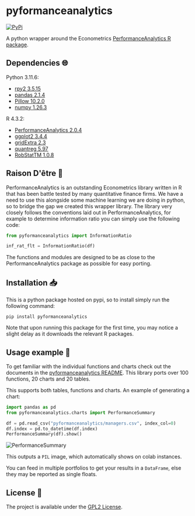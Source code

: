 # pyformanceanalytics

<a href="https://pypi.org/project/pyformanceanalytics/">
    <img alt="PyPi" src="https://img.shields.io/pypi/v/pyformanceanalytics">
</a>

A python wrapper around the Econometrics [PerformanceAnalytics R package](https://github.com/braverock/PerformanceAnalytics).

## Dependencies :globe_with_meridians:

Python 3.11.6:

- [rpy2 3.5.15](https://rpy2.github.io/)
- [pandas 2.1.4](https://pandas.pydata.org/)
- [Pillow 10.2.0](https://pillow.readthedocs.io/en/stable/reference/Image.html)
- [numpy 1.26.3](https://numpy.org/)

R 4.3.2:

- [PerformanceAnalytics 2.0.4](https://github.com/braverock/PerformanceAnalytics)
- [ggplot2 3.4.4](https://ggplot2.tidyverse.org/)
- [gridExtra 2.3](https://cran.r-project.org/web/packages/gridExtra/index.html)
- [quantreg 5.97](https://www.rdocumentation.org/packages/quantreg/versions/5.97)
- [RobStatTM 1.0.8](https://github.com/msalibian/RobStatTM)

## Raison D'être :thought_balloon:

PerformanceAnalytics is an outstanding Econometrics library written in R that has been battle tested by many quantitative finance firms.
We have a need to use this alongside some machine learning we are doing in python, so to bridge the gap we created this wrapper library.
The library very closely follows the conventions laid out in PerformanceAnalytics, for example to determine information ratio you can simply use the following code:

```python
from pyformanceanalytics import InformationRatio

inf_rat_flt = InformationRatio(df)
```

The functions and modules are designed to be as close to the PerformanceAnalytics package as possible for easy porting.


## Installation :inbox_tray:

This is a python package hosted on pypi, so to install simply run the following command:

`pip install pyformanceanalytics`

Note that upon running this package for the first time, you may notice a slight delay as it downloads the relevant R packages.

## Usage example :eyes:

To get familiar with the individual functions and charts check out the documents in the [pyformanceanalytics README](pyformanceanalytics/README.md). This library ports over 100 functions, 20 charts and 20 tables.

This supports both tables, functions and charts. An example of generating a chart:

```python
import pandas as pd
from pyformanceanalytics.charts import PerformanceSummary

df = pd.read_csv("pyformanceanalytics/managers.csv", index_col=0)
df.index = pd.to_datetime(df.index)
PerformanceSummary(df).show()
```

![PerformanceSummary](pyformanceanalytics/charts/PerformanceSummary.jpg "PerformanceSummary")

This outputs a `PIL` image, which automatically shows on colab instances.

You can feed in multiple portfolios to get your results in a `DataFrame`, else they may be reported as single floats.

## License :memo:

The project is available under the [GPL2 License](LICENSE).
